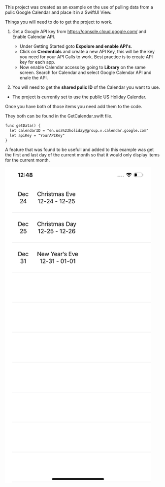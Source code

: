 This project was created as an example on the use of pulling data from a pulic Google Calendar and place it in a SwiftUI View.

Things you will need to do to get the project to work. 
1) Get a Google API key from https://console.cloud.google.com/ and Enable Calendar API.
    
    * Under Getting Started goto **Expolore and enable API's**.
    * Click on **Credentials** and create a new API Key, this will be the key you need for your API Calls to work. Best practice is to create API key for each app.
    * Now enable Calendar access by going to **Library** on the same screen. Search for Calendar and select Google Calendar API and enale the API.

2) You will need to get the **shared pulic ID** of the Calendar you want to use. 
  * The project is currently set to use the public US Holiday Calendar.

Once you have both of those items you need add them to the code.

They both can be found in the GetCalendar.swift file.
```
func getData() {
  let calendarID = "en.usa%23holiday@group.v.calendar.google.com"
  let apiKey = "YourAPIKey"
}
```

A feature that was found to be usefull and added to this example was get the first and last day of the current month so that it would only display items for the current month. 

![Example Screen](https://raw.githubusercontent.com/dbadmin/SwiftUI_Google_Calendar/master/ScreenShots/Simulator_Screen_Shot.png)


